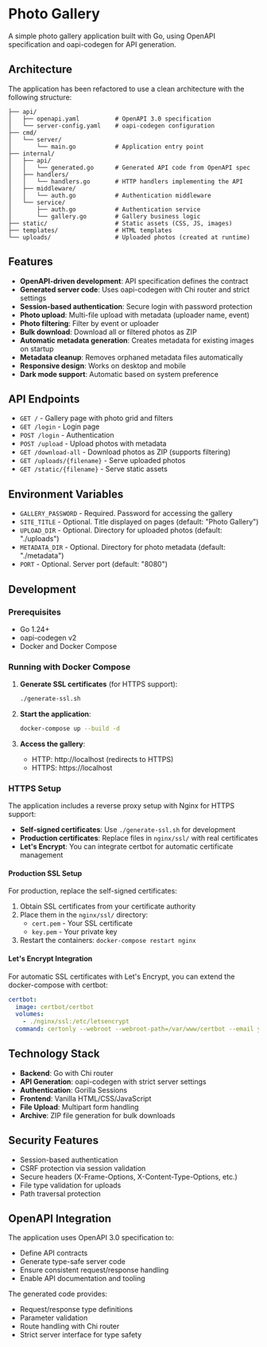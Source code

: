 # Photo Gallery

A simple photo gallery application built with Go, using OpenAPI specification and oapi-codegen for API generation.

## Architecture

The application has been refactored to use a clean architecture with the following structure:

```
├── api/
│   ├── openapi.yaml          # OpenAPI 3.0 specification
│   └── server-config.yaml    # oapi-codegen configuration
├── cmd/
│   └── server/
│       └── main.go           # Application entry point
├── internal/
│   ├── api/
│   │   └── generated.go      # Generated API code from OpenAPI spec
│   ├── handlers/
│   │   └── handlers.go       # HTTP handlers implementing the API
│   ├── middleware/
│   │   └── auth.go           # Authentication middleware
│   └── service/
│       ├── auth.go           # Authentication service
│       └── gallery.go        # Gallery business logic
├── static/                   # Static assets (CSS, JS, images)
├── templates/                # HTML templates
└── uploads/                  # Uploaded photos (created at runtime)
```

## Features

- **OpenAPI-driven development**: API specification defines the contract
- **Generated server code**: Uses oapi-codegen with Chi router and strict settings
- **Session-based authentication**: Secure login with password protection
- **Photo upload**: Multi-file upload with metadata (uploader name, event)
- **Photo filtering**: Filter by event or uploader
- **Bulk download**: Download all or filtered photos as ZIP
- **Automatic metadata generation**: Creates metadata for existing images on startup
- **Metadata cleanup**: Removes orphaned metadata files automatically
- **Responsive design**: Works on desktop and mobile
- **Dark mode support**: Automatic based on system preference

## API Endpoints

- `GET /` - Gallery page with photo grid and filters
- `GET /login` - Login page
- `POST /login` - Authentication
- `POST /upload` - Upload photos with metadata
- `GET /download-all` - Download photos as ZIP (supports filtering)
- `GET /uploads/{filename}` - Serve uploaded photos
- `GET /static/{filename}` - Serve static assets

## Environment Variables

- `GALLERY_PASSWORD` - Required. Password for accessing the gallery
- `SITE_TITLE` - Optional. Title displayed on pages (default: "Photo Gallery")
- `UPLOAD_DIR` - Optional. Directory for uploaded photos (default: "./uploads")
- `METADATA_DIR` - Optional. Directory for photo metadata (default: "./metadata")
- `PORT` - Optional. Server port (default: "8080")

## Development

### Prerequisites

- Go 1.24+
- oapi-codegen v2
- Docker and Docker Compose

### Running with Docker Compose

1. **Generate SSL certificates** (for HTTPS support):
   ```bash
   ./generate-ssl.sh
   ```

2. **Start the application**:
   ```bash
   docker-compose up --build -d
   ```

3. **Access the gallery**:
   - HTTP: http://localhost (redirects to HTTPS)
   - HTTPS: https://localhost

### HTTPS Setup

The application includes a reverse proxy setup with Nginx for HTTPS support:

- **Self-signed certificates**: Use `./generate-ssl.sh` for development
- **Production certificates**: Replace files in `nginx/ssl/` with real certificates
- **Let's Encrypt**: You can integrate certbot for automatic certificate management

#### Production SSL Setup

For production, replace the self-signed certificates:

1. Obtain SSL certificates from your certificate authority
2. Place them in the `nginx/ssl/` directory:
   - `cert.pem` - Your SSL certificate
   - `key.pem` - Your private key
3. Restart the containers: `docker-compose restart nginx`

#### Let's Encrypt Integration

For automatic SSL certificates with Let's Encrypt, you can extend the docker-compose with certbot:

```yaml
certbot:
  image: certbot/certbot
  volumes:
    - ./nginx/ssl:/etc/letsencrypt
  command: certonly --webroot --webroot-path=/var/www/certbot --email your-email@domain.com --agree-tos --no-eff-email -d your-domain.com
```

## Technology Stack

- **Backend**: Go with Chi router
- **API Generation**: oapi-codegen with strict server settings
- **Authentication**: Gorilla Sessions
- **Frontend**: Vanilla HTML/CSS/JavaScript
- **File Upload**: Multipart form handling
- **Archive**: ZIP file generation for bulk downloads

## Security Features

- Session-based authentication
- CSRF protection via session validation
- Secure headers (X-Frame-Options, X-Content-Type-Options, etc.)
- File type validation for uploads
- Path traversal protection

## OpenAPI Integration

The application uses OpenAPI 3.0 specification to:

- Define API contracts
- Generate type-safe server code
- Ensure consistent request/response handling
- Enable API documentation and tooling

The generated code provides:

- Request/response type definitions
- Parameter validation
- Route handling with Chi router
- Strict server interface for type safety
